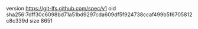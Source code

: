 version https://git-lfs.github.com/spec/v1
oid sha256:7dff30c6098bd71a51bd9297cda609df5f924738ccaf499b5f6705812c8c339d
size 8651
